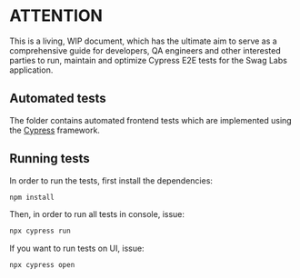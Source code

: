 # ATTENTION

This is a living, WIP document, which has the ultimate aim to serve as a comprehensive guide for developers, QA engineers and other interested parties
to run, maintain and optimize Cypress E2E tests for the Swag Labs application.

## Automated tests

The folder contains automated frontend tests which are implemented using the [Cypress] framework.


## Running tests

In order to run the tests, first install the dependencies: 

```bash
npm install
```

Then, in order to run all tests in console, issue:

```bash
npx cypress run
```

If you want to run tests on UI, issue:

```bash
npx cypress open
```



[Cypress]:                              https://www.cypress.io/